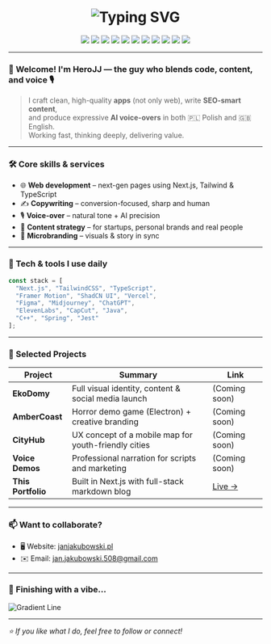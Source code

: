 <h1 align="center">
  <img src="https://readme-typing-svg.herokuapp.com?font=Fira+Code&size=28&pause=1000&color=7B82FE&center=true&vCenter=true&width=800&lines=Hey%2C+I'm+HeroJJ+%F0%9F%91%8B;App+%2B+Voice+%2B+Copy+Creator;Landing+Pages+%7C+AI+Voice+%7C+Clean+UX" alt="Typing SVG" />
</h1>

<p align="center">
  <img src="https://img.shields.io/badge/Next.js-000?style=for-the-badge&logo=nextdotjs&logoColor=white"/>
  <img src="https://img.shields.io/badge/TailwindCSS-06B6D4?style=for-the-badge&logo=tailwindcss&logoColor=white"/>
  <img src="https://img.shields.io/badge/TypeScript-3178C6?style=for-the-badge&logo=typescript&logoColor=white"/>
  <img src="https://img.shields.io/badge/AI%20Voice-ElevenLabs-6E40C9?style=for-the-badge"/>
  <img src="https://img.shields.io/badge/C++-00599C?style=for-the-badge&logo=c%2b%2b&logoColor=white" />
  <img src="https://img.shields.io/badge/Java-ED8B00?style=for-the-badge&logo=openjdk&logoColor=white" />
  <img src="https://img.shields.io/badge/Spring-6DB33F?style=for-the-badge&logo=spring&logoColor=white" />
  <img src="https://img.shields.io/badge/React-20232A?style=for-the-badge&logo=react&logoColor=61DAFB" />
  <img src="https://img.shields.io/badge/Express.js-000000?style=for-the-badge&logo=express&logoColor=white" />
  <img src="https://img.shields.io/badge/Jest-C21325?style=for-the-badge&logo=jest&logoColor=white" />
  <img src="https://img.shields.io/badge/GLPK.js-4B4B4B?style=for-the-badge&logo=code&logoColor=white" />
</p>

---

### 👋 Welcome! I'm **HeroJJ** — the guy who blends code, content, and voice 🎙️

> I craft clean, high-quality **apps** (not only web), write **SEO-smart content**,  
> and produce expressive **AI voice-overs** in both 🇵🇱 Polish and 🇬🇧 English.  
> Working fast, thinking deeply, delivering value.

---

### 🛠️ Core skills & services

- 🌐 **Web development** – next-gen pages using Next.js, Tailwind & TypeScript  
- ✍️ **Copywriting** – conversion-focused, sharp and human  
- 🎙️ **Voice-over** – natural tone + AI precision  
- 🧠 **Content strategy** – for startups, personal brands and real people  
- 🎨 **Microbranding** – visuals & story in sync

---

### 💼 Tech & tools I use daily

```ts
const stack = [
  "Next.js", "TailwindCSS", "TypeScript",
  "Framer Motion", "ShadCN UI", "Vercel",
  "Figma", "Midjourney", "ChatGPT",
  "ElevenLabs", "CapCut", "Java",
  "C++", "Spring", "Jest"
];
````

---

### 🔗 Selected Projects

| Project            | Summary                                              | Link                                                |
| ------------------ | ---------------------------------------------------- | --------------------------------------------------- |
| **EkoDomy**        | Full visual identity, content & social media launch  | (Coming soon)                                       |
| **AmberCoast**     | Horror demo game (Electron) + creative branding      | (Coming soon)                                       |
| **CityHub**        | UX concept of a mobile map for youth-friendly cities | (Coming soon)                                       |
| **Voice Demos**    | Professional narration for scripts and marketing     | (Coming soon)                                       |
| **This Portfolio** | Built in Next.js with full-stack markdown blog       | [Live →](https://janjakubowski.pl)                  |

---

### 📫 Want to collaborate?

* 🖥️ Website: [janjakubowski.pl](https://janjakubowski.pl)
* ✉️ Email: [jan.jakubowski.508@gmail.com](mailto:jan.jakubowski.508@gmail.com)

---

### 🌈 Finishing with a vibe...

![Gradient Line](https://capsule-render.vercel.app/api?type=waving\&color=7B82FE\&height=100\&section=footer)

---

*⭐ If you like what I do, feel free to follow or connect!*
